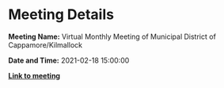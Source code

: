 # Meeting Details

**Meeting Name:** Virtual Monthly Meeting of Municipal District of Cappamore/Kilmallock

**Date and Time:** 2021-02-18 15:00:00

**<a href="https://www.limerick.ie/council/whats-on/monthly-meeting-municipal-district-cappamore-kilmallock-67" target="_blank">Link to meeting</a>**
